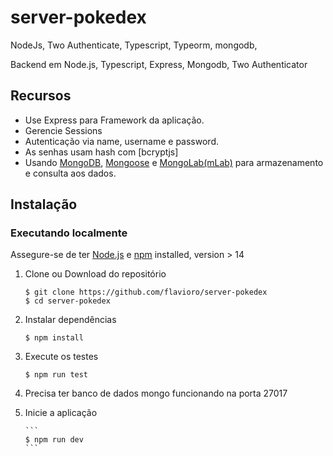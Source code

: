 # server-pokedex
NodeJs, Two Authenticate, Typescript, Typeorm, mongodb,

Backend em  Node.js, Typescript, Express, Mongodb, Two Authenticator

## Recursos<a name="features"></a>

- Use Express para Framework da aplicação.
- Gerencie Sessions
- Autenticação via name, username e password.
- As senhas usam hash com [bcryptjs]
- Usando [MongoDB](https://github.com/mongodb/mongo), [Mongoose](https://github.com/Automattic/mongoose) e [MongoLab(mLab)](https://mlab.com/) para armazenamento e consulta aos dados.

## Instalação<a name="installation"></a>

### Executando localmente

Assegure-se de ter [Node.js](https://nodejs.org/) e [npm](https://www.npmjs.com/) installed, version > 14

1.  Clone ou Download do repositório

    ```
    $ git clone https://github.com/flavioro/server-pokedex
    $ cd server-pokedex
    ```  
    
2.  Instalar dependências

    ```
    $ npm install
    ```

3.  Execute os testes

    ```
    $ npm run test
    ```
    
4. Precisa ter banco de dados mongo funcionando na porta 27017

5.  Inicie a aplicação

        ```
        $ npm run dev
        ```




